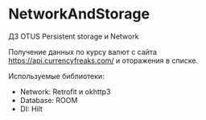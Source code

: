 # NetworkAndStorage

ДЗ OTUS
Persistent storage и Network

Получение данных по курсу валют с сайта https://api.currencyfreaks.com/ и оторажения в списке.

Используемые библиотеки:
- Network: Retrofit и okhttp3
- Database: ROOM
- DI: Hilt